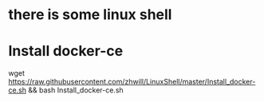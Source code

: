 # there is some linux shell





# Install docker-ce

wget https://raw.githubusercontent.com/zhwill/LinuxShell/master/Install_docker-ce.sh && bash Install_docker-ce.sh
